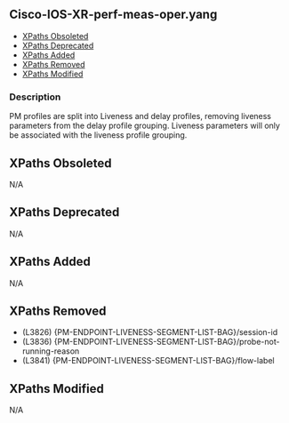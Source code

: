 ## Cisco-IOS-XR-perf-meas-oper.yang

- [XPaths Obsoleted](#xpaths-obsoleted)
- [XPaths Deprecated](#xpaths-deprecated)
- [XPaths Added](#xpaths-added)
- [XPaths Removed](#xpaths-removed)
- [XPaths Modified](#xpaths-modified)

### Description

PM profiles are split into Liveness and delay profiles, removing liveness parameters from the delay profile grouping. Liveness parameters will only be associated with the liveness profile grouping.

## XPaths Obsoleted

N/A

## XPaths Deprecated

N/A

## XPaths Added

N/A

## XPaths Removed

- (L3826)	{PM-ENDPOINT-LIVENESS-SEGMENT-LIST-BAG}/session-id
- (L3836)	{PM-ENDPOINT-LIVENESS-SEGMENT-LIST-BAG}/probe-not-running-reason
- (L3841)	{PM-ENDPOINT-LIVENESS-SEGMENT-LIST-BAG}/flow-label

## XPaths Modified

N/A

